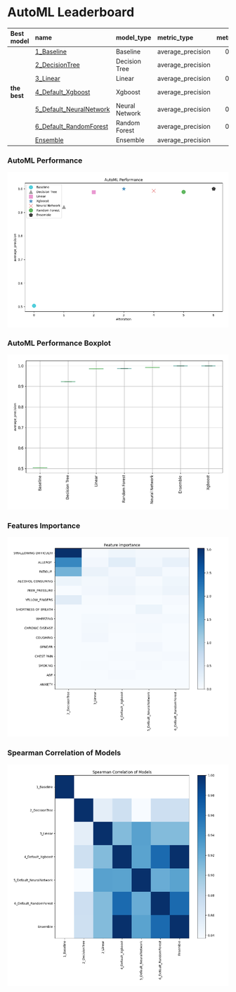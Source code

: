 # AutoML Leaderboard

| Best model   | name                                                         | model_type     | metric_type       |   metric_value |   train_time |
|:-------------|:-------------------------------------------------------------|:---------------|:------------------|---------------:|-------------:|
|              | [1_Baseline](1_Baseline/README.md)                           | Baseline       | average_precision |       0.504348 |         1.57 |
|              | [2_DecisionTree](2_DecisionTree/README.md)                   | Decision Tree  | average_precision |       0.9227   |         3.02 |
|              | [3_Linear](3_Linear/README.md)                               | Linear         | average_precision |       0.986073 |         3.88 |
| **the best** | [4_Default_Xgboost](4_Default_Xgboost/README.md)             | Xgboost        | average_precision |       1        |         4.43 |
|              | [5_Default_NeuralNetwork](5_Default_NeuralNetwork/README.md) | Neural Network | average_precision |       0.992316 |         2.77 |
|              | [6_Default_RandomForest](6_Default_RandomForest/README.md)   | Random Forest  | average_precision |       0.986895 |         3.49 |
|              | [Ensemble](Ensemble/README.md)                               | Ensemble       | average_precision |       1        |         1.56 |

### AutoML Performance
![AutoML Performance](ldb_performance.png)

### AutoML Performance Boxplot
![AutoML Performance Boxplot](ldb_performance_boxplot.png)

### Features Importance
![features importance across models](features_heatmap.png)



### Spearman Correlation of Models
![models spearman correlation](correlation_heatmap.png)

